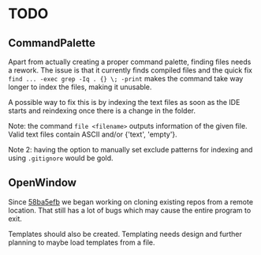 # TODO

## CommandPalette

Apart from actually creating a proper command palette, finding files needs a
rework. The issue is that it currently finds compiled files and the quick fix
`find ... -exec grep -Iq . {} \; -print` makes the command take way longer to
index the files, making it unusable.

A possible way to fix this is by indexing the text files as soon as the IDE
starts and reindexing once there is a change in the folder.

Note: the command `file <filename>` outputs information of the given file. Valid
text files contain ASCII and/or {'text', 'empty'}.

Note 2: having the option to manually set exclude patterns for indexing and
using `.gitignore` would be gold.

## OpenWindow

Since [58ba5efb](https://gitlab.com/raggesilver-proton/proton/commit/58ba5efb6893178f9514a3d381919d6b58915001)
we began working on cloning existing repos from a remote location. That still
has a lot of bugs which may cause the entire program to exit.

Templates should also be created. Templating needs design and further planning
to maybe load templates from a file.